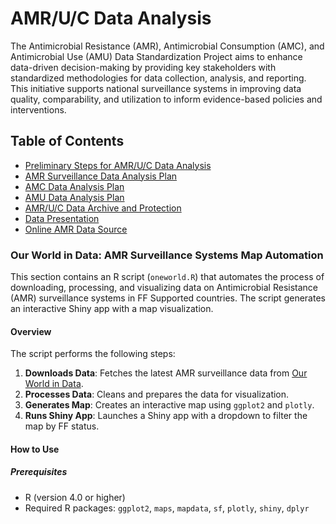 # AMR/U/C Data Analysis

The Antimicrobial Resistance (AMR), Antimicrobial Consumption (AMC), and Antimicrobial Use (AMU) Data Standardization Project aims to enhance data-driven decision-making by providing key stakeholders with standardized methodologies for data collection, analysis, and reporting. This initiative supports national surveillance systems in improving data quality, comparability, and utilization to inform evidence-based policies and interventions.

## Table of Contents
- [Preliminary Steps for AMR/U/C Data Analysis](#preliminary_steps)
- [AMR Surveillance Data Analysis Plan](#amr_analysis)
- [AMC Data Analysis Plan](#amc_analysis)
- [AMU Data Analysis Plan](#amu_analysis)
- [AMR/U/C Data Archive and Protection](#data_archive)
- [Data Presentation](#data_presentation)
- [Online AMR Data Source](#Online_data)
  
### Our World in Data: AMR Surveillance Systems Map Automation
This section contains an R script (`oneworld.R`) that automates the process of downloading, processing, and visualizing data on Antimicrobial Resistance (AMR) surveillance systems in FF Supported countries. The script generates an interactive Shiny app with a map visualization.

#### Overview
The script performs the following steps:
1. **Downloads Data**: Fetches the latest AMR surveillance data from [Our World in Data](https://ourworldindata.org).
2. **Processes Data**: Cleans and prepares the data for visualization.
3. **Generates Map**: Creates an interactive map using `ggplot2` and `plotly`.
4. **Runs Shiny App**: Launches a Shiny app with a dropdown to filter the map by FF status.

#### How to Use

##### Prerequisites
- R (version 4.0 or higher)
- Required R packages: `ggplot2`, `maps`, `mapdata`, `sf`, `plotly`, `shiny`, `dplyr`
